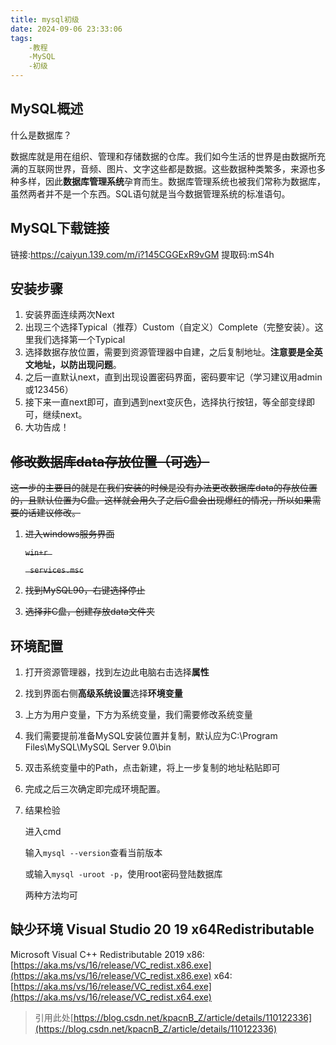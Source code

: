 ```yaml
---
title: mysql初级
date: 2024-09-06 23:33:06
tags:
    -教程
    -MySQL
    -初级
---
```

<!-- ## 目录：

MySQL概述

sql

函数

约束

多表查询

事务

*** -->

## MySQL概述

什么是数据库？

数据库就是用在组织、管理和存储数据的仓库。我们如今生活的世界是由数据所充满的互联网世界，音频、图片、文字这些都是数据。这些数据种类繁多，来源也多种多样，因此**数据库管理系统**孕育而生。数据库管理系统也被我们常称为数据库，虽然两者并不是一个东西。SQL语句就是当今数据管理系统的标准语句。

## MySQL下载链接

链接:https://caiyun.139.com/m/i?145CGGExR9vGM
提取码:mS4h

## 安装步骤

1. 安装界面连续两次Next
2. 出现三个选择Typical（推荐）Custom（自定义）Complete（完整安装）。这里我们选择第一个Typical
3. 选择数据存放位置，需要到资源管理器中自建，之后复制地址。**注意要是全英文地址，以防出现问题**。
4. 之后一直默认next，直到出现设置密码界面，密码要牢记（学习建议用admin或123456）
5. 接下来一直next即可，直到遇到next变灰色，选择执行按钮，等全部变绿即可，继续next。
6. 大功告成！

## ~~修改数据库data存放位置（可选）~~

~~这一步的主要目的就是在我们安装的时候是没有办法更改数据库data的存放位置的，且默认位置为C盘。这样就会用久了之后C盘会出现爆红的情况，所以如果需要的话建议修改。~~

1. ~~进入windows服务界面~~
   
   ~~`win+r `~~
   
   ~~` services.msc`~~
2. ~~找到MySQL90，右键选择停止~~
3. ~~选择非C盘，创建存放data文件夹~~

## 环境配置

1. 打开资源管理器，找到左边此电脑右击选择**属性**
2. 找到界面右侧**高级系统设置**选择**环境变量**
3. 上方为用户变量，下方为系统变量，我们需要修改系统变量
4. 我们需要提前准备MySQL安装位置并复制，默认应为C:\Program Files\MySQL\MySQL Server 9.0\bin
5. 双击系统变量中的Path，点击新建，将上一步复制的地址粘贴即可
6. 完成之后三次确定即完成环境配置。
7. 结果检验
   
   进入cmd
   
   输入`mysql --version`查看当前版本
   
   或输入`mysql -uroot -p`，使用root密码登陆数据库
   
   两种方法均可

## 缺少环境 Visual Studio 20 19 x64Redistributable

Microsoft Visual C++ Redistributable 2019
x86: [https://aka.ms/vs/16/release/VC_redist.x86.exe](https://aka.ms/vs/16/release/VC_redist.x86.exe)
x64: [https://aka.ms/vs/16/release/VC_redist.x64.exe](https://aka.ms/vs/16/release/VC_redist.x64.exe)

> 引用此处[https://blog.csdn.net/kpacnB_Z/article/details/110122336](https://blog.csdn.net/kpacnB_Z/article/details/110122336)
